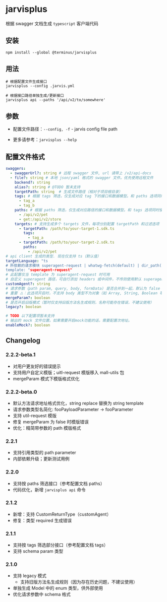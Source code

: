 # jarvisplus

根据 swagger 文档生成 `typescript` 客户端代码

## 安装

```shell
npm install --global @terminus/jarvisplus
```

## 用法

```shell
# 根据配置文件生成接口
jarvisplus --config .jarvis.yml

# 根据接口路径单独生成/更新接口
jarvisplus api --paths '/api/v2/to/somewhere'
```

## 参数

- 配置文件路径：`--config, -f` - jarvis config file path

- 更多请参考：`jarvisplus --help`

## 配置文件格式

```yml
swaggers:
  - swaggerUrl?: string # 远程 swagger 文件, url 请带上 /v2/api-docs
  - file?: string # 本地 json/yaml 格式的 swagger 文件。优先使用远程文件
    backend?: string
    alias?: string # @TODO 暂未支持
    targetPath: string  # 生成文件路径（相对于项目根目录）
    tags: # 根据 tags 筛选，仅生成对应 tag 下的接口和数据模型。和 paths 选项同时使用时，优先使用 paths
      - tag_a
      - tag_b
    paths: # 根据 paths 筛选，仅生成对应路径的接口和数据模型。和 tags 选项同时使用时，优先使用 paths
      - /api/v2/pet
      - get:/api/v2/store
    targets: # 支持生成多个 targets 文件，每项分别配置 targetPath 和过滤选项
      - targetPath: /path/to/your-target-1.sdk.ts
        tags:
          - tag_a
      - targetPath: /path/to/your-target-2.sdk.ts
        paths:
          - /api/v2/pet
# api client 生成的类型. 现在仅支持 ts（默认值）
targetLanguage: "ts
# 所依赖的请求模块 superagent-request | whatwg-fetch(default) | dir_path(自定义模版路径，参考 templates 文件夹 README)
template: "superagent-request"
# 此配置仅当 template 为 superagent-request 时可用
# 自定义 superagent 路径，可自行添加 headers 或中间件，不传则使用默认 superagent
customAgent?: string
# 请求参数（path param, query, body, formData) 是否合并到一起，默认为 false
# 重要 ⚠️：此选项开启时，不支持 body 类型不为对象（如 Array, String, Boolean 等）且同时含有 `path, query` 等参数的接口
mergeParam?: boolean
# 是否开启旧版模式（暂时仅支持旧版方法名生成规则，名称可能存在错误，不建议使用）
legacy?: boolean

# TODO 以下配置项暂未支持
# 输出的 mock 文件位置。如果需要开启mock功能的话，需要配置次地址。
enableMock?: boolean
```

## Changelog

### 2.2.2-beta.1

- 对用户更友好的错误提示
- 支持用户自定义模版；uitl-request 模版移入 mall-utils 包
- mergeParam 模式下模版格式优化

### 2.2.2-beta.0

- 默认方法请求地址格式优化，string replace 替换为 string template
- 请求参数类型名简化: fooPayloadParameter -> fooParameter
- 支持 util-request 模版
- 修复 mergeParam 为 false 时模版错误
- 优化：精简带参数的 path 模版格式

### 2.2.1

- 支持引用类型的 path parameter
- 内部依赖升级；更新测试用例

### 2.2.0

- 支持按 paths 筛选接口（参考配置文档 paths）
- 代码优化，新增 `jarvisplus api` 命令

### 2.1.2

- 新增：支持 CustomReturnType（customAgent）
- 修复：类型 required 生成错误

### 2.1.1

- 支持按 tags 筛选部分接口（参考配置文档 tags）
- 支持 schema param 类型

### 2.1.0

- 支持 legacy 模式
  - 支持旧版方法名生成规则（因为存在历史问题，不建议使用）
- 单独生成 Model 中的 enum 类型，供外部使用
- 优化请求参数中 schema 格式
